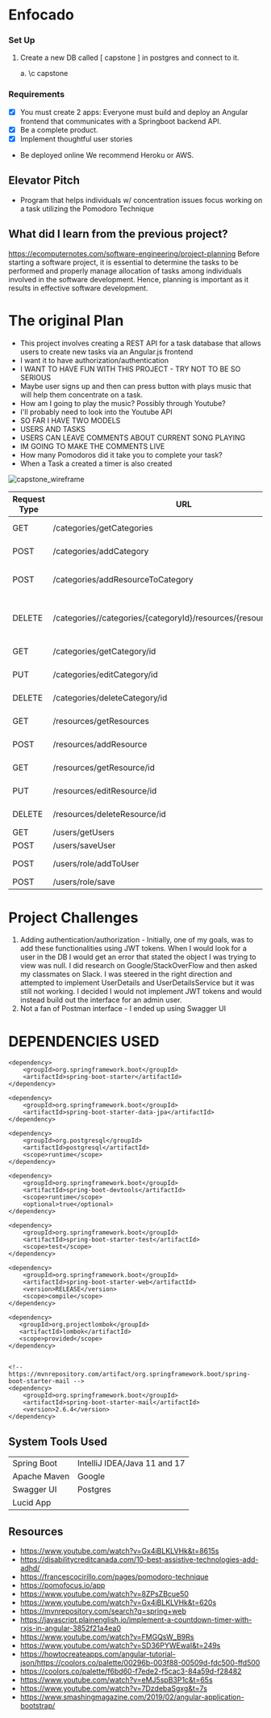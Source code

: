 # Enfocado

### Set Up
1. Create a new DB called [ capstone ] in postgres and connect to it. 

    a. \c capstone

### Requirements
- [X] You must create 2 apps: Everyone must build and deploy an Angular frontend that communicates with a Springboot backend API.
- [X] Be a complete product.
- [X] Implement thoughtful user stories
- Be deployed online We recommend Heroku or AWS.    

## Elevator Pitch
- Program that helps individuals w/ concentration issues focus working on a task utilizing the Pomodoro Technique

## What did I learn from the previous project?
https://ecomputernotes.com/software-engineering/project-planning
Before starting a software project, it is essential to determine the tasks to be performed and properly manage allocation of tasks among individuals involved in the software development. Hence, planning is important as it results in effective software development.


# The original Plan
- This project involves creating a REST API for a task database that allows users to create new tasks via an Angular.js frontend
- I want it to have authorization/authentication
- I WANT TO HAVE FUN WITH THIS PROJECT - TRY NOT TO BE SO SERIOUS 
- Maybe user signs up and then can press button with plays music that will help them concentrate on a task. 
- How am I going to play the music? Possibly through Youtube?
- I'll probably need to look into the Youtube API
- SO FAR I HAVE TWO MODELS
- USERS AND TASKS
- USERS CAN LEAVE COMMENTS ABOUT CURRENT SONG PLAYING 
- IM GOING TO MAKE THE COMMENTS LIVE 
- How many Pomodoros did it take you to complete your task? 
- When a Task a created a timer is also created

![capstone_wireframe](https://user-images.githubusercontent.com/68618256/156301966-b11336f6-9b05-4d43-993f-4e68050d9d60.png)

| Request Type | URL| Functionality | 
|--|--|--|
| GET | /categories/getCategories | Get all Categories |
| POST | /categories/addCategory | Add a Category |
| POST | /categories/addResourceToCategory | Add a Resource to a Category |
| DELETE | /categories//categories/{categoryId}/resources/{resourceId}/remove | Remove a Resource from a Category |
| GET | /categories/getCategory/id | Get a Category |
| PUT | /categories/editCategory/id | Edit a Category |
| DELETE | /categories/deleteCategory/id | Remove a Category |
| GET | /resources/getResources | Get all Resources |
| POST | /resources/addResource | Add a Resource |
| GET | /resources/getResource/id | Get a Resource |
| PUT | /resources/editResource/id | Edit a Resource |
| DELETE | /resources/deleteResource/id | Remove a Resource |
| GET | /users/getUsers | Get all Users |
| POST | /users/saveUser | Add a User |
| POST | /users/role/addToUser | Add a Role to User |
| POST | /users/role/save | Add a Role |

# Project Challenges

1. Adding authentication/authorization - Initially, one of my goals, was to add these functionalities using JWT tokens. When I would look for a user in the DB I would get an error that stated the object I was trying to view was null. I did research on Google/StackOverFlow and then asked my classmates on Slack. I was steered in the right direction and attempted to implement UserDetails and UserDetailsService but it was still not working. I decided I would not implement JWT tokens and would instead build out the interface for an admin user. 
3. Not a fan of Postman interface - I ended up using Swagger UI

# DEPENDENCIES USED
    <dependency>
        <groupId>org.springframework.boot</groupId>
        <artifactId>spring-boot-starter</artifactId>
    </dependency>
    
    <dependency>
        <groupId>org.springframework.boot</groupId>
        <artifactId>spring-boot-starter-data-jpa</artifactId>
    </dependency>
    
    <dependency>
        <groupId>org.postgresql</groupId>
        <artifactId>postgresql</artifactId>
        <scope>runtime</scope>
    </dependency>
    
    <dependency>
        <groupId>org.springframework.boot</groupId>
        <artifactId>spring-boot-devtools</artifactId>
        <scope>runtime</scope>
        <optional>true</optional>
    </dependency>
    
    <dependency>
        <groupId>org.springframework.boot</groupId>
        <artifactId>spring-boot-starter-test</artifactId>
        <scope>test</scope>
    </dependency>
    
    <dependency>
        <groupId>org.springframework.boot</groupId>
        <artifactId>spring-boot-starter-web</artifactId>
        <version>RELEASE</version>
        <scope>compile</scope>
    </dependency>
    
    <dependency>
       <groupId>org.projectlombok</groupId>
       <artifactId>lombok</artifactId>
       <scope>provided</scope>
    </dependency>


    <!-- https://mvnrepository.com/artifact/org.springframework.boot/spring-boot-starter-mail -->
    <dependency>
        <groupId>org.springframework.boot</groupId>
        <artifactId>spring-boot-starter-mail</artifactId>
        <version>2.6.4</version>
    </dependency>

## System Tools Used

|  |  |
| --- | :--- |
| Spring Boot | IntelliJ IDEA/Java 11 and 17 |
| Apache Maven | Google |
| Swagger UI | Postgres |
| Lucid App |

## Resources
- https://www.youtube.com/watch?v=Gx4iBLKLVHk&t=8615s
- https://disabilitycreditcanada.com/10-best-assistive-technologies-add-adhd/
- https://francescocirillo.com/pages/pomodoro-technique
- https://pomofocus.io/app
- https://www.youtube.com/watch?v=8ZPsZBcue50
- https://www.youtube.com/watch?v=Gx4iBLKLVHk&t=620s
- https://mvnrepository.com/search?q=spring+web
- https://javascript.plainenglish.io/implement-a-countdown-timer-with-rxjs-in-angular-3852f21a4ea0
- https://www.youtube.com/watch?v=FMGQsW_B9Rs
- https://www.youtube.com/watch?v=SD36PYWEwaI&t=249s
- https://howtocreateapps.com/angular-tutorial-json/https://coolors.co/palette/00296b-003f88-00509d-fdc500-ffd500
- https://coolors.co/palette/f6bd60-f7ede2-f5cac3-84a59d-f28482
- https://www.youtube.com/watch?v=eMJ5spB3P1c&t=65s
- https://www.youtube.com/watch?v=7DzdebaSgxg&t=7s
- https://www.smashingmagazine.com/2019/02/angular-application-bootstrap/


